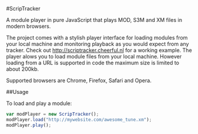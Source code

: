 #ScripTracker

A module player in pure JavaScript that plays MOD, S3M and XM files in modern browsers.

The project comes with a stylish player interface for loading modules from your local machine and monitoring playback as you would expect from any tracker. Check out http://scriptracker.cheerful.nl for a working example. The player alows you to load module files from your local machine. However loading from a URL is supported in code the maximum size is limited to about 200kb.

Supported browsers are Chrome, Firefox, Safari and Opera.

##Usage

To load and play a module:
```javascript
var modPlayer = new ScripTracker();
modPlayer.load("http://mywebsite.com/awesome_tune.xm");
modPlayer.play();
```
